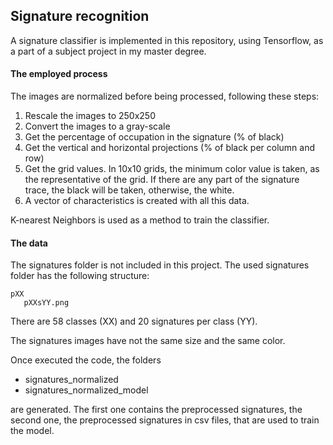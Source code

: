 Signature recognition
--
A signature classifier is implemented in this repository, using Tensorflow, as a part of a subject project in my master degree.

#### The employed process

The images are normalized before being processed, following these steps:
1) Rescale the images to 250x250
2) Convert the images to a gray-scale
3) Get the percentage of occupation in the signature (% of black)
4) Get the vertical and horizontal projections (% of black per column and row)
5) Get the grid values. In 10x10 grids, the minimum color value is taken, as the representative of the grid.
If there are any part of the signature trace, the black will be taken, otherwise, the white.
6) A vector of characteristics is created with all this data.

K-nearest Neighbors is used as a method to train the classifier.

#### The data

The signatures folder is not included in this project.
The used signatures folder has the following structure:

    pXX
       pXXsYY.png
        
There are 58 classes (XX) and 20 signatures per class (YY).

The signatures images have not the same size and the same color.

Once executed the code, the folders
- signatures_normalized
- signatures_normalized_model

are generated. The first one contains the preprocessed signatures, the second one, the preprocessed signatures in csv 
files, that are used to train the model.